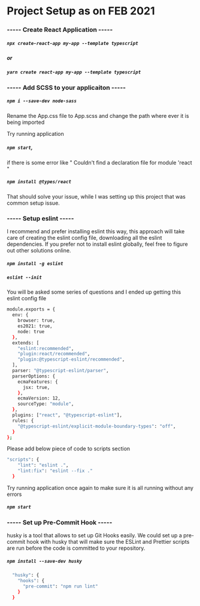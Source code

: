 # Project Setup as on FEB 2021

### ----- Create React Application ----- 

##### `npx create-react-app my-app --template typescript`

##### or

##### `yarn create react-app my-app --template typescript`

### ----- Add SCSS to your applicaiton ----- 

##### `npm i --save-dev node-sass`

Rename the App.css file to App.scss and change the path where ever it is being imported

Try running application 

##### `npm start`, 

if there is some error like " Couldn't find a declaration file for module 'react "

##### `npm install @types/react`

That should solve your issue, while I was setting up this project that was common setup issue.


###  ----- Setup eslint ----- 

I recommend and prefer installing eslint this way, this approach will take care of creating the eslint config file, downloading all the eslint dependencies. If you prefer not to install eslint globally, feel free to figure out other solutions online.

##### `npm install -g eslint`
##### `eslint --init`

You will be asked some series of questions and I ended up getting this eslint config file

```sh
module.exports = {
  env: {
    browser: true,
    es2021: true,
    node: true
  },
  extends: [
    "eslint:recommended",
    "plugin:react/recommended",
    "plugin:@typescript-eslint/recommended",
  ],
  parser: "@typescript-eslint/parser",
  parserOptions: {
    ecmaFeatures: {
      jsx: true,
    },
    ecmaVersion: 12,
    sourceType: "module",
  },
  plugins: ["react", "@typescript-eslint"],
  rules: {
    "@typescript-eslint/explicit-module-boundary-types": "off",
  }
};
```

Please add below piece of code to scripts section

```sh
"scripts": {
    "lint": "eslint .",
    "lint:fix": "eslint --fix ."
  }
```

Try running application once again to make sure it is all running without any errors

##### `npm start`

### ----- Set up Pre-Commit Hook ----- 
husky is a tool that allows to set up Git Hooks easily. We could set up a pre-commit hook with husky that will make sure the ESLint and Prettier scripts are run before the code is committed to your repository.

##### `npm install --save-dev husky`
```sh
  "husky": {
    "hooks": {
      "pre-commit": "npm run lint"
    }
  }
  ```